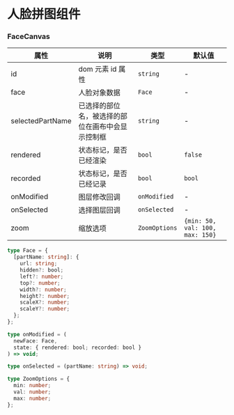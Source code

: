# 人脸拼图组件

### FaceCanvas

| 属性             | 说明                                             | 类型          | 默认值                          |
| ---------------- | ------------------------------------------------ | ------------- | ------------------------------- |
| id               | dom 元素 id 属性                                 | `string`      | -                               |
| face             | 人脸对象数据                                     | `Face`        | -                               |
| selectedPartName | 已选择的部位名，被选择的部位在画布中会显示控制框 | `string`      | -                               |
| rendered         | 状态标记，是否已经渲染                           | `bool`        | `false`                         |
| recorded         | 状态标记，是否已经记录                           | `bool`        | `bool`                          | `false` |
| onModified       | 图层修改回调                                     | `onModified`  | -                               |
| onSelected       | 选择图层回调                                     | `onSelected`  | -                               |
| zoom             | 缩放选项                                         | `ZoomOptions` | `{min: 50, val: 100, max: 150}` |

```ts
type Face = {
  [partName: string]: {
    url: string;
    hidden?: bool;
    left?: number;
    top?: number;
    width?: number;
    height?: number;
    scaleX?: number;
    scaleY?: number;
  };
};

type onModified = (
  newFace: Face,
  state: { rendered: bool; recorded: bool }
) => void;

type onSelected = (partName: string) => void;

type ZoomOptions = {
  min: number;
  val: number;
  max: number;
};
```
